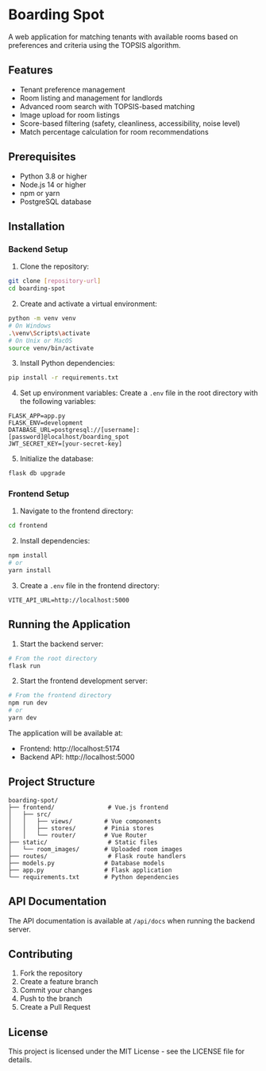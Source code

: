 # Boarding Spot

A web application for matching tenants with available rooms based on preferences and criteria using the TOPSIS algorithm.

## Features

- Tenant preference management
- Room listing and management for landlords
- Advanced room search with TOPSIS-based matching
- Image upload for room listings
- Score-based filtering (safety, cleanliness, accessibility, noise level)
- Match percentage calculation for room recommendations

## Prerequisites

- Python 3.8 or higher
- Node.js 14 or higher
- npm or yarn
- PostgreSQL database

## Installation

### Backend Setup

1. Clone the repository:
```bash
git clone [repository-url]
cd boarding-spot
```

2. Create and activate a virtual environment:
```bash
python -m venv venv
# On Windows
.\venv\Scripts\activate
# On Unix or MacOS
source venv/bin/activate
```

3. Install Python dependencies:
```bash
pip install -r requirements.txt
```

4. Set up environment variables:
Create a `.env` file in the root directory with the following variables:
```
FLASK_APP=app.py
FLASK_ENV=development
DATABASE_URL=postgresql://[username]:[password]@localhost/boarding_spot
JWT_SECRET_KEY=[your-secret-key]
```

5. Initialize the database:
```bash
flask db upgrade
```

### Frontend Setup

1. Navigate to the frontend directory:
```bash
cd frontend
```

2. Install dependencies:
```bash
npm install
# or
yarn install
```

3. Create a `.env` file in the frontend directory:
```
VITE_API_URL=http://localhost:5000
```

## Running the Application

1. Start the backend server:
```bash
# From the root directory
flask run
```

2. Start the frontend development server:
```bash
# From the frontend directory
npm run dev
# or
yarn dev
```

The application will be available at:
- Frontend: http://localhost:5174
- Backend API: http://localhost:5000

## Project Structure

```
boarding-spot/
├── frontend/               # Vue.js frontend
│   ├── src/
│   │   ├── views/         # Vue components
│   │   ├── stores/        # Pinia stores
│   │   └── router/        # Vue Router
├── static/                 # Static files
│   └── room_images/       # Uploaded room images
├── routes/                 # Flask route handlers
├── models.py              # Database models
├── app.py                 # Flask application
└── requirements.txt       # Python dependencies
```

## API Documentation

The API documentation is available at `/api/docs` when running the backend server.

## Contributing

1. Fork the repository
2. Create a feature branch
3. Commit your changes
4. Push to the branch
5. Create a Pull Request

## License

This project is licensed under the MIT License - see the LICENSE file for details. 